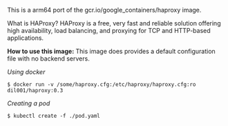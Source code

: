 
This is a arm64 port of the gcr.io/google_containers/haproxy image.

What is HAProxy?
HAProxy is a free, very fast and reliable solution offering high availability, load balancing, and proxying for TCP and HTTP-based applications.

**How to use this image:**
This image does provides a default configuration file with no backend servers.

*Using docker*
```
$ docker run -v /some/haproxy.cfg:/etc/haproxy/haproxy.cfg:ro dil001/haproxy:0.3
```

*Creating a pod*
```
$ kubectl create -f ./pod.yaml
```

